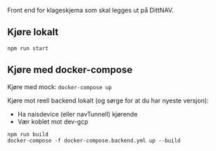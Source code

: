 Front end for klageskjema som skal legges ut på DittNAV.

## Kjøre lokalt
`npm run start`

## Kjøre med docker-compose
Kjøre med mock:
`docker-compose up`

Kjøre mot reell backend lokalt (og sørge for at du har nyeste versjon): 
 * Ha naisdevice (eller navTunnell) kjørende
 * Vær koblet mot dev-gcp
```
npm run build
docker-compose -f docker-compose.backend.yml up --build
```
